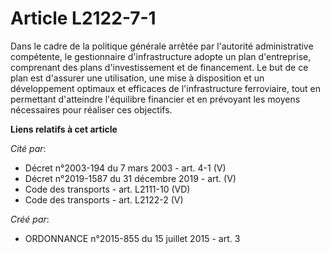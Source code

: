 # Article L2122-7-1

Dans le cadre de la politique générale arrêtée par l'autorité administrative compétente, le gestionnaire d'infrastructure
adopte un plan d'entreprise, comprenant des plans d'investissement et de financement. Le but de ce plan est d'assurer une
utilisation, une mise à disposition et un développement optimaux et efficaces de l'infrastructure ferroviaire, tout en
permettant d'atteindre l'équilibre financier et en prévoyant les moyens nécessaires pour réaliser ces objectifs.

**Liens relatifs à cet article**

_Cité par_:

  - Décret n°2003-194 du 7 mars 2003 - art. 4-1 (V)
  - Décret n°2019-1587 du 31 décembre 2019 - art. (V)
  - Code des transports - art. L2111-10 (VD)
  - Code des transports - art. L2122-2 (V)

_Créé par_:

  - ORDONNANCE n°2015-855 du 15 juillet 2015 - art. 3
